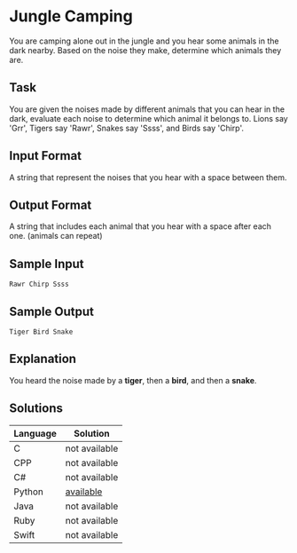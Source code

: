 # Jungle Camping
You are camping alone out in the jungle and you hear some animals in the dark nearby. Based on the noise they make, determine which animals they are.

## Task
You are given the noises made by different animals that you can hear in the dark, evaluate each noise to determine which animal it belongs to. Lions say 'Grr', Tigers say 'Rawr', Snakes say 'Ssss', and Birds say 'Chirp'.

## Input Format
A string that represent the noises that you hear with a space between them.

## Output Format
A string that includes each animal that you hear with a space after each one. (animals can repeat)

## Sample Input
```
Rawr Chirp Ssss
```

## Sample Output
```
Tiger Bird Snake
```

## Explanation 
You heard the noise made by a **tiger**, then a **bird**, and then a **snake**.

## Solutions

Language | Solution
---------|---------
C | not available
CPP | not available
C# | not available
Python | [available](https://raw.githubusercontent.com/chankruze/challenges/master/sololearn/PaintCosts/PaintCosts.py)
Java | not available
Ruby | not available
Swift | not available